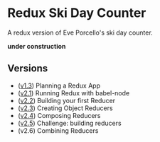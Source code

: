 Redux Ski Day Counter
=======================
A redux version of Eve Porcello's ski day counter.

__**under construction**__

Versions
----------

* ([v1.3](https://github.com/MoonTahoe/ski-day-counter-redux/tree/v1.3)) Planning a Redux App
* ([v2.1](https://github.com/MoonTahoe/ski-day-counter-redux/tree/v2.1)) Running Redux with babel-node
* ([v2.2](https://github.com/MoonTahoe/ski-day-counter-redux/tree/v2.2)) Building your first Reducer
* ([v2.3](https://github.com/MoonTahoe/ski-day-counter-redux/tree/v2.3)) Creating Object Reducers
* ([v2.4](https://github.com/MoonTahoe/ski-day-counter-redux/tree/v2.4)) Composing Reducers
* ([v2.5](https://github.com/MoonTahoe/ski-day-counter-redux/tree/v2.5)) Challenge: building reducers
* (v2.6) Combining Reducers
